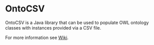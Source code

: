 # OntoCSV
OntoCSV is a Java library that can be used to populate OWL ontology classes with instances provided via a CSV file.

For more information see [Wiki](../../wiki).
